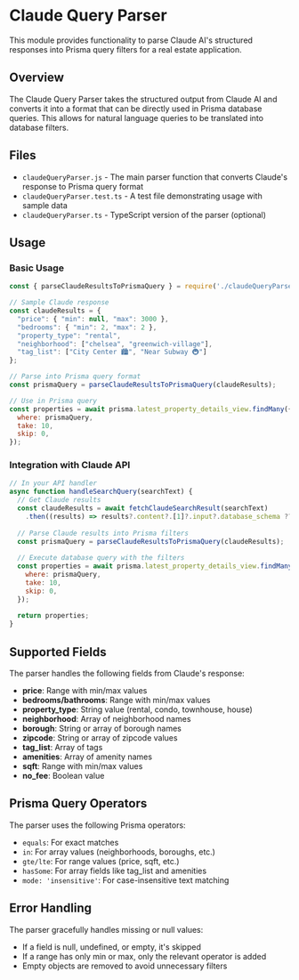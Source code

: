 # Claude Query Parser

This module provides functionality to parse Claude AI's structured responses into Prisma query filters for a real estate application.

## Overview

The Claude Query Parser takes the structured output from Claude AI and converts it into a format that can be directly used in Prisma database queries. This allows for natural language queries to be translated into database filters.

## Files

- `claudeQueryParser.js` - The main parser function that converts Claude's response to Prisma query format
- `claudeQueryParser.test.ts` - A test file demonstrating usage with sample data
- `claudeQueryParser.ts` - TypeScript version of the parser (optional)

## Usage

### Basic Usage

```javascript
const { parseClaudeResultsToPrismaQuery } = require('./claudeQueryParser');

// Sample Claude response
const claudeResults = {
  "price": { "min": null, "max": 3000 },
  "bedrooms": { "min": 2, "max": 2 },
  "property_type": "rental",
  "neighborhood": ["chelsea", "greenwich-village"],
  "tag_list": ["City Center 🏙️", "Near Subway 🚇"]
};

// Parse into Prisma query format
const prismaQuery = parseClaudeResultsToPrismaQuery(claudeResults);

// Use in Prisma query
const properties = await prisma.latest_property_details_view.findMany({
  where: prismaQuery,
  take: 10,
  skip: 0,
});
```

### Integration with Claude API

```javascript
// In your API handler
async function handleSearchQuery(searchText) {
  // Get Claude results
  const claudeResults = await fetchClaudeSearchResult(searchText)
    .then((results) => results?.content?.[1]?.input?.database_schema ?? {});
    
  // Parse Claude results into Prisma filters
  const prismaQuery = parseClaudeResultsToPrismaQuery(claudeResults);
  
  // Execute database query with the filters
  const properties = await prisma.latest_property_details_view.findMany({
    where: prismaQuery,
    take: 10,
    skip: 0,
  });
  
  return properties;
}
```

## Supported Fields

The parser handles the following fields from Claude's response:

- **price**: Range with min/max values
- **bedrooms/bathrooms**: Range with min/max values
- **property_type**: String value (rental, condo, townhouse, house)
- **neighborhood**: Array of neighborhood names
- **borough**: String or array of borough names
- **zipcode**: String or array of zipcode values
- **tag_list**: Array of tags
- **amenities**: Array of amenity names
- **sqft**: Range with min/max values
- **no_fee**: Boolean value

## Prisma Query Operators

The parser uses the following Prisma operators:

- `equals`: For exact matches
- `in`: For array values (neighborhoods, boroughs, etc.)
- `gte/lte`: For range values (price, sqft, etc.)
- `hasSome`: For array fields like tag_list and amenities
- `mode: 'insensitive'`: For case-insensitive text matching

## Error Handling

The parser gracefully handles missing or null values:
- If a field is null, undefined, or empty, it's skipped
- If a range has only min or max, only the relevant operator is added
- Empty objects are removed to avoid unnecessary filters
